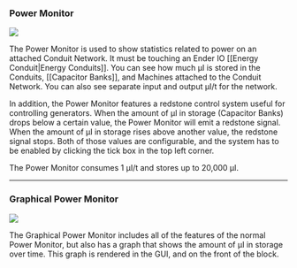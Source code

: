 ### Power Monitor

![](http://loenwind.info/eio/Power_Monitor.png)

The Power Monitor is used to show statistics related to power on an attached Conduit Network.  It must be touching an Ender IO [[Energy Conduit|Energy Conduits]].  You can see how much µI is stored in the Conduits, [[Capacitor Banks]], and Machines attached to the Conduit Network.  You can also see separate input and output µI/t for the network.

In addition, the Power Monitor features a redstone control system useful for controlling generators.  When the amount of µI in storage (Capacitor Banks) drops below a certain value, the Power Monitor will emit a redstone signal.  When the amount of µI in storage rises above another value, the redstone signal stops.  Both of those values are configurable, and the system has to be enabled by clicking the tick box in the top left corner.

The Power Monitor consumes 1 µI/t and stores up to 20,000 µI.

***

### Graphical Power Monitor

![](http://loenwind.info/eio/Graphical_Power_Monitor.png)

The Graphical Power Monitor includes all of the features of the normal Power Monitor, but also has a graph that shows the amount of µI in storage over time.  This graph is rendered in the GUI, and on the front of the block.
